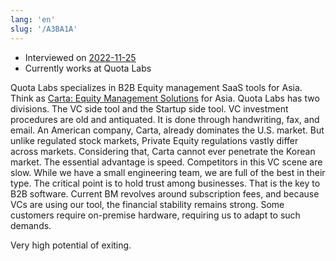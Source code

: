 ```yaml
---
lang: 'en'
slug: '/A3BA1A'
---
```


- Interviewed on [2022-11-25](./../.././docs/journals/2022-11-25.md)
- Currently works at Quota Labs

Quota Labs specializes in B2B Equity management SaaS tools for Asia.
Think as [Carta: Equity Management Solutions](https://carta.com/) for Asia.
Quota Labs has two divisions.
The VC side tool and the Startup side tool.
VC investment procedures are old and antiquated.
It is done through handwriting, fax, and email.
An American company, Carta, already dominates the U.S. market.
But unlike regulated stock markets, Private Equity regulations vastly differ across markets.
Considering that, Carta cannot ever penetrate the Korean market.
The essential advantage is speed.
Competitors in this VC scene are slow.
While we have a small engineering team, we are full of the best in their type.
The critical point is to hold trust among businesses.
That is the key to B2B software.
Current BM revolves around subscription fees, and because VCs are using our tool, the financial stability remains strong.
Some customers require on-premise hardware, requiring us to adapt to such demands.

<Admonition type="info" title="I love my job because..." icon="💙">
Very high potential of exiting.
</Admonition>

<head>
  <html lang="en-US"/>
</head>
